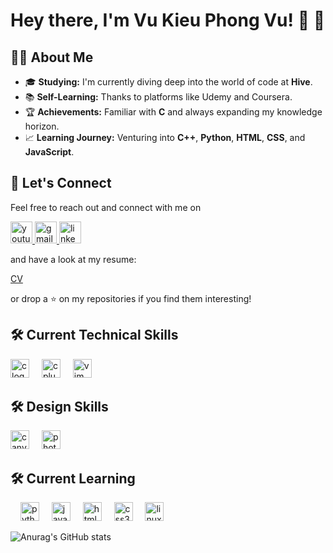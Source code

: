 # Hey there, I'm Vu Kieu Phong Vu! :wave: :rocket:

## :man_student: About Me

- 🎓 **Studying:** I'm currently diving deep into the world of code at **Hive**.
- :books: **Self-Learning:** Thanks to platforms like Udemy and Coursera.
- :trophy: **Achievements:** Familiar with **C** and always expanding my knowledge horizon.
- :chart_with_upwards_trend: **Learning Journey:** Venturing into **C++**, **Python**, **HTML**, **CSS**, and **JavaScript**.

###
###

## :handshake: Let's Connect

Feel free to reach out and connect with me on 
  <!-- <img src="https://img.shields.io/static/v1?message=Discord&logo=discord&label=&color=7289DA&logoColor=white&labelColor=&style=for-the-badge" height="35" alt="discord logo"  /> -->
<div align="left">
  <a href="https://www.youtube.com/channel/UC4yqTlw-0LxCW4b7RZvPbug" target="_blank"> 
    <img src="https://img.shields.io/static/v1?message=Youtube&logo=youtube&label=&color=FF0000&logoColor=white&labelColor=&style=for-the-badge" height="35" alt="youtube logo"  /> 
  </a>
  <a href="mailto:vuvu.connect@gmail.com" target="_blank">
    <img src="https://img.shields.io/static/v1?message=Gmail&logo=gmail&label=&color=D14836&logoColor=white&labelColor=&style=for-the-badge" height="35" alt="gmail logo" /> 
  </a>
  <a href="https://www.linkedin.com/in/vu-kieu-phong-vu-58b623141" target="_blank">
    <img src="https://img.shields.io/static/v1?message=LinkedIn&logo=linkedin&label=&color=0077B5&logoColor=white&labelColor=&style=for-the-badge https://www.linkedin.com/in/vu-kieu-phong-vu-58b623141" height="35" alt="linkedin logo"/>
  </a>
</div>


and have a look at my resume:

[CV](https://drive.google.com/file/d/1lx5XG5jWTW0jADvtnTnfcjpIcMfo7qC8/view?usp=drive_link)

or drop a :star: on my repositories if you find them interesting!

## :hammer_and_wrench: Current Technical Skills

<div align="left">
  <img src="https://cdn.jsdelivr.net/gh/devicons/devicon/icons/c/c-original.svg" height="30" alt="c logo"  />
  <img width="12" />
  <img src="https://cdn.jsdelivr.net/gh/devicons/devicon/icons/cplusplus/cplusplus-original.svg" height="30" alt="cplusplus logo"  />
  <img width="12" />
  <img src="https://cdn.jsdelivr.net/gh/devicons/devicon/icons/vim/vim-original.svg" height="30" alt="vim logo" />
</div>

## :hammer_and_wrench: Design Skills
<img src="https://cdn.jsdelivr.net/gh/devicons/devicon/icons/canva/canva-original.svg" height="30" alt="canva logo" />
<img width="12" />
<img src="https://cdn.jsdelivr.net/gh/devicons/devicon/icons/photoshop/photoshop-plain.svg" height="30" alt="photoshop logo" />
          
## :hammer_and_wrench: Current Learning 
<div>
  <img width="12" />
  <img src="https://cdn.jsdelivr.net/gh/devicons/devicon/icons/python/python-original.svg" height="30" alt="python logo"  />
  <img width="12" />
  <img src="https://cdn.jsdelivr.net/gh/devicons/devicon/icons/javascript/javascript-original.svg" height="30" alt="javascript logo"  />
  <img width="12" />
  <img src="https://cdn.jsdelivr.net/gh/devicons/devicon/icons/html5/html5-original.svg" height="30" alt="html5 logo"  />
  <img width="12" />
  <img src="https://cdn.jsdelivr.net/gh/devicons/devicon/icons/css3/css3-original.svg" height="30" alt="css3 logo"  />
  <img width="12" />
  <img src="https://cdn.jsdelivr.net/gh/devicons/devicon/icons/linux/linux-original.svg" height="30" alt="linux logo" />
</div>

![Anurag's GitHub stats](https://github-readme-stats.vercel.app/api?username=kieubo90&theme=calm_pink_icons=true)

